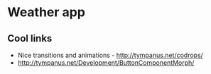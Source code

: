 # Weather app

## Cool links

* Nice transitions and animations - http://tympanus.net/codrops/
* http://tympanus.net/Development/ButtonComponentMorph/
